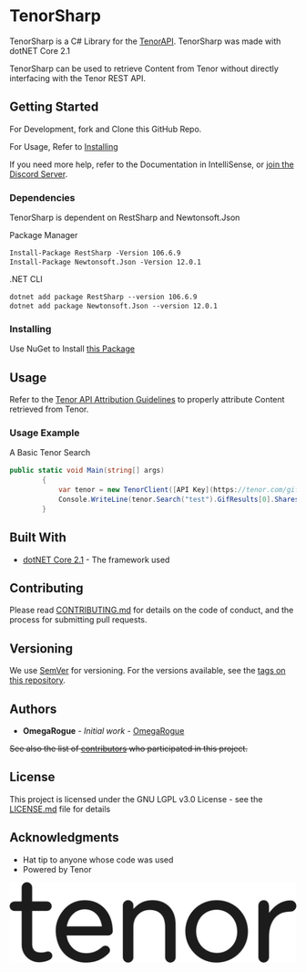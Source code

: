 # TenorSharp

TenorSharp is a C# Library for the [TenorAPI](https://tenor.com/gifapi). TenorSharp was made with dotNET Core 2.1

TenorSharp can be used to retrieve Content from Tenor without directly interfacing with the Tenor REST API.

## Getting Started

For Development, fork and Clone this GitHub Repo.

For Usage, Refer to [Installing](#installing)

If you need more help, refer to the Documentation in IntelliSense, or [join the Discord Server](https://discord.gg/sWwzJeG).

### Dependencies

TenorSharp is dependent on RestSharp and Newtonsoft.Json


Package Manager
```
Install-Package RestSharp -Version 106.6.9
Install-Package Newtonsoft.Json -Version 12.0.1
```

.NET CLI
```
dotnet add package RestSharp --version 106.6.9
dotnet add package Newtonsoft.Json --version 12.0.1
```

### Installing

Use NuGet to Install [this Package](https://www.nuget.org/packages/TenorSharp/1.0.0)

## Usage
Refer to the [Tenor API Attribution Guidelines](https://tenor.com/gifapi/documentation#attribution) to properly attribute Content retrieved from Tenor.

### Usage Example

A Basic Tenor Search

```csharp
public static void Main(string[] args)
		{
			var tenor = new TenorClient([API Key](https://tenor.com/gifapi));
			Console.WriteLine(tenor.Search("test").GifResults[0].Shares);
		}
```

## Built With

* [dotNET Core 2.1](https://dotnet.microsoft.com/download/dotnet-core/2.1) - The framework used


## Contributing

Please read [CONTRIBUTING.md](CONTRIBUTING.md) for details on the code of conduct, and the process for submitting pull requests.

## Versioning

We use [SemVer](http://semver.org/) for versioning. For the versions available, see the [tags on this repository](https://github.com/OmegaRogue/TenorSharp/tags).

## Authors

* **OmegaRogue** - *Initial work* - [OmegaRogue](https://github.com/OmegaRogue)

~~See also the list of [contributors](https://github.com/OmegaRogue/TenorSharp/contributors) who participated in this project.~~

## License

This project is licensed under the GNU LGPL v3.0 License - see the [LICENSE.md](LICENSE.md) file for details

## Acknowledgments

* Hat tip to anyone whose code was used
* Powered by Tenor

![Tenor](TENOR.png)
